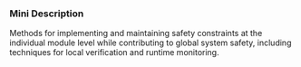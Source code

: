 ### Mini Description

Methods for implementing and maintaining safety constraints at the individual module level while contributing to global system safety, including techniques for local verification and runtime monitoring.
